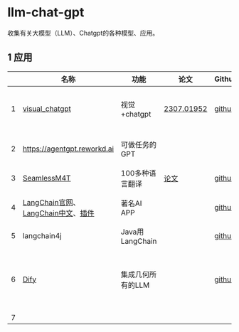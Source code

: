 # llm-chat-gpt

 收集有关大模型（LLM）、Chatgpt的各种模型、应用。



## 1 应用

|      | 名称                                                         | 功能              | 论文                                                         | Github                                                       | 使用情况                                    |
| ---- | ------------------------------------------------------------ | ----------------- | ------------------------------------------------------------ | ------------------------------------------------------------ | ------------------------------------------- |
| 1    | [visual_chatgpt](https://huggingface.co/spaces/microsoft/visual_chatgpt) | 视觉+chatgpt      | [2307.01952](https://arxiv.org/abs/2307.01952)               | [github](https://github.com/microsoft/TaskMatrix)            | hf出错，colab可搭，效果勉强                 |
| 2    | https://agentgpt.reworkd.ai                                  | 可做任务的GPT     |                                                              |                                                              | 可用，每天免费5个任务                       |
| 3    | [SeamlessM4T](https://seamless.metademolab.com)              | 100多种语言翻译   | [论文](https://ai.meta.com/research/publications/seamless-m4t/) | [github](https://github.com/facebookresearch/seamless_communication) | 新出，可用                                  |
| 4    | [LangChain官网](https://www.langchain.com/)、[LangChain中文](https://www.langchain.com.cn/)、[插件](https://smith.langchain.com/hub) | 著名AI APP        |                                                              | [github](https://github.com/hwchase17/langchain-hub)         | 老牌且强大，无需多介绍                      |
| 5    | langchain4j                                                  | Java用LangChain   |                                                              | [github](https://github.com/langchain4j/langchain4j)         | Java用的LangChain                           |
| 6    | [Dify](https://dify.ai/)                                     | 集成几何所有的LLM |                                                              | [github](https://github.com/langgenius/dify)                 | 可自行部署，但仅有聊天、生成和embedding可用 |
| 7    |                                                              |                   |                                                              |                                                              |                                             |

